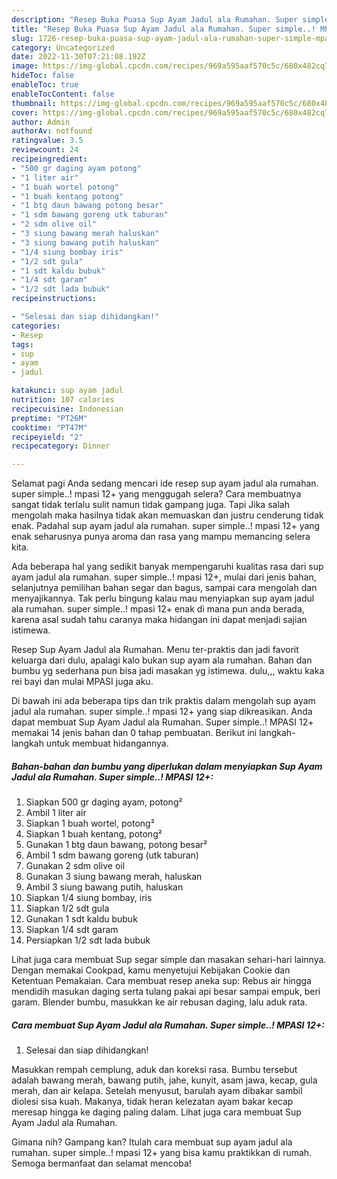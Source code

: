 ```yaml
---
description: "Resep Buka Puasa Sup Ayam Jadul ala Rumahan. Super simple..! MPASI 12+ yang Bikin Ngiler"
title: "Resep Buka Puasa Sup Ayam Jadul ala Rumahan. Super simple..! MPASI 12+ yang Bikin Ngiler"
slug: 1726-resep-buka-puasa-sup-ayam-jadul-ala-rumahan-super-simple-mpasi-12-yang-bikin-ngiler
category: Uncategorized
date: 2022-11-30T07:21:08.192Z
image: https://img-global.cpcdn.com/recipes/969a595aaf570c5c/680x482cq70/sup-ayam-jadul-ala-rumahan-super-simple-mpasi-12-foto-resep-utama.jpg
hideToc: false
enableToc: true
enableTocContent: false
thumbnail: https://img-global.cpcdn.com/recipes/969a595aaf570c5c/680x482cq70/sup-ayam-jadul-ala-rumahan-super-simple-mpasi-12-foto-resep-utama.jpg
cover: https://img-global.cpcdn.com/recipes/969a595aaf570c5c/680x482cq70/sup-ayam-jadul-ala-rumahan-super-simple-mpasi-12-foto-resep-utama.jpg
author: Admin
authorAv: notfound
ratingvalue: 3.5
reviewcount: 24
recipeingredient:
- "500 gr daging ayam potong"
- "1 liter air"
- "1 buah wortel potong"
- "1 buah kentang potong"
- "1 btg daun bawang potong besar"
- "1 sdm bawang goreng utk taburan"
- "2 sdm olive oil"
- "3 siung bawang merah haluskan"
- "3 siung bawang putih haluskan"
- "1/4 siung bombay iris"
- "1/2 sdt gula"
- "1 sdt kaldu bubuk"
- "1/4 sdt garam"
- "1/2 sdt lada bubuk"
recipeinstructions:

- "Selesai dan siap dihidangkan!"
categories:
- Resep
tags:
- sup
- ayam
- jadul

katakunci: sup ayam jadul 
nutrition: 107 calories
recipecuisine: Indonesian
preptime: "PT26M"
cooktime: "PT47M"
recipeyield: "2"
recipecategory: Dinner

---
```



Selamat pagi Anda sedang mencari ide resep sup ayam jadul ala rumahan. super simple..! mpasi 12+ yang menggugah selera? Cara membuatnya sangat tidak terlalu sulit namun tidak gampang juga. Tapi Jika salah mengolah maka hasilnya tidak akan memuaskan dan justru cenderung tidak enak. Padahal sup ayam jadul ala rumahan. super simple..! mpasi 12+ yang enak seharusnya punya aroma dan rasa yang mampu memancing selera kita.


Ada beberapa hal yang sedikit banyak mempengaruhi kualitas rasa dari sup ayam jadul ala rumahan. super simple..! mpasi 12+, mulai dari jenis bahan, selanjutnya pemilihan bahan segar dan bagus, sampai cara mengolah dan menyajikannya. Tak perlu bingung kalau mau menyiapkan sup ayam jadul ala rumahan. super simple..! mpasi 12+ enak di mana pun anda berada, karena asal sudah tahu caranya maka hidangan ini dapat menjadi sajian istimewa.

Resep Sup Ayam Jadul ala Rumahan. Menu ter-praktis dan jadi favorit keluarga dari dulu, apalagi kalo bukan sup ayam ala rumahan. Bahan dan bumbu yg sederhana pun bisa jadi masakan yg istimewa. dulu,,, waktu kaka rei bayi dan mulai MPASI juga aku.


Di bawah ini ada beberapa tips dan trik praktis dalam mengolah sup ayam jadul ala rumahan. super simple..! mpasi 12+ yang siap dikreasikan. Anda dapat membuat Sup Ayam Jadul ala Rumahan. Super simple..! MPASI 12+ memakai 14 jenis bahan dan 0 tahap pembuatan. Berikut ini langkah-langkah untuk membuat hidangannya.

<!--inarticleads1-->

##### Bahan-bahan dan bumbu yang diperlukan dalam menyiapkan Sup Ayam Jadul ala Rumahan. Super simple..! MPASI 12+:

1. Siapkan 500 gr daging ayam, potong²
1. Ambil 1 liter air
1. Siapkan 1 buah wortel, potong²
1. Siapkan 1 buah kentang, potong²
1. Gunakan 1 btg daun bawang, potong besar²
1. Ambil 1 sdm bawang goreng (utk taburan)
1. Gunakan 2 sdm olive oil
1. Gunakan 3 siung bawang merah, haluskan
1. Ambil 3 siung bawang putih, haluskan
1. Siapkan 1/4 siung bombay, iris
1. Siapkan 1/2 sdt gula
1. Gunakan 1 sdt kaldu bubuk
1. Siapkan 1/4 sdt garam
1. Persiapkan 1/2 sdt lada bubuk


Lihat juga cara membuat Sup segar simple dan masakan sehari-hari lainnya. Dengan memakai Cookpad, kamu menyetujui Kebijakan Cookie dan Ketentuan Pemakaian. Cara membuat resep aneka sup: Rebus air hingga mendidih masukan daging serta tulang pakai api besar sampai empuk, beri garam. Blender bumbu, masukkan ke air rebusan daging, lalu aduk rata. 

<!--inarticleads2-->

##### Cara membuat Sup Ayam Jadul ala Rumahan. Super simple..! MPASI 12+:


1. Selesai dan siap dihidangkan!

Masukkan rempah cemplung, aduk dan koreksi rasa. Bumbu tersebut adalah bawang merah, bawang putih, jahe, kunyit, asam jawa, kecap, gula merah, dan air kelapa. Setelah menyusut, barulah ayam dibakar sambil diolesi sisa kuah. Makanya, tidak heran kelezatan ayam bakar kecap meresap hingga ke daging paling dalam. Lihat juga cara membuat Sup Ayam Jadul ala Rumahan. 

Gimana nih? Gampang kan? Itulah cara membuat sup ayam jadul ala rumahan. super simple..! mpasi 12+ yang bisa kamu praktikkan di rumah. Semoga bermanfaat dan selamat mencoba!
